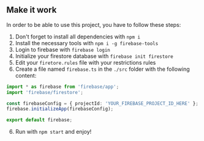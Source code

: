 ## Make it work
In order to be able to use this project, you have to follow these steps:

1) Don't forget to install all dependencies with `npm i`
2) Install the necessary tools with `npm i -g firebase-tools`
3) Login to firebase with `firebase login`
4) Initialize your firestore database with `firebase init firestore`
5) Edit your `firetore.rules` file with your restrictions rules
6) Create a file named `firebase.ts` in the `./src` folder with the following content:
```typescript
import * as firebase from 'firebase/app';
import 'firebase/firestore';

const firebaseConfig = { projectId: 'YOUR_FIREBASE_PROJECT_ID_HERE' };
firebase.initializeApp(firebaseConfig);

export default firebase;
```
6) Run with `npm start` and enjoy!
